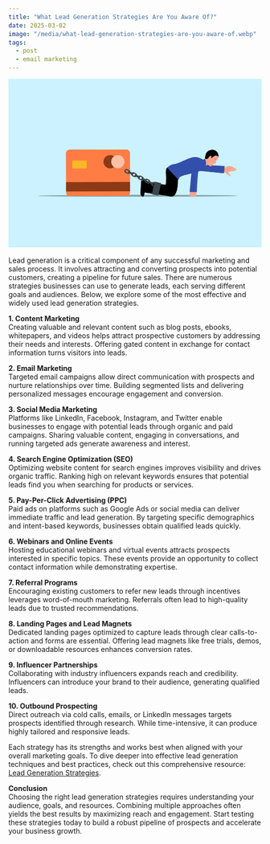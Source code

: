 ```yaml
---
title: "What Lead Generation Strategies Are You Aware Of?"
date: 2025-03-02
image: "/media/what-lead-generation-strategies-are-you-aware-of.webp"
tags:
  - post
  - email marketing
---
```


![What Lead Generation Strategies Are You Aware Of?](/media/what-lead-generation-strategies-are-you-aware-of.webp)

Lead generation is a critical component of any successful marketing and sales process. It involves attracting and converting prospects into potential customers, creating a pipeline for future sales. There are numerous strategies businesses can use to generate leads, each serving different goals and audiences. Below, we explore some of the most effective and widely used lead generation strategies.

**1. Content Marketing**  
Creating valuable and relevant content such as blog posts, ebooks, whitepapers, and videos helps attract prospective customers by addressing their needs and interests. Offering gated content in exchange for contact information turns visitors into leads.

**2. Email Marketing**  
Targeted email campaigns allow direct communication with prospects and nurture relationships over time. Building segmented lists and delivering personalized messages encourage engagement and conversion.

**3. Social Media Marketing**  
Platforms like LinkedIn, Facebook, Instagram, and Twitter enable businesses to engage with potential leads through organic and paid campaigns. Sharing valuable content, engaging in conversations, and running targeted ads generate awareness and interest.

**4. Search Engine Optimization (SEO)**  
Optimizing website content for search engines improves visibility and drives organic traffic. Ranking high on relevant keywords ensures that potential leads find you when searching for products or services.

**5. Pay-Per-Click Advertising (PPC)**  
Paid ads on platforms such as Google Ads or social media can deliver immediate traffic and lead generation. By targeting specific demographics and intent-based keywords, businesses obtain qualified leads quickly.

**6. Webinars and Online Events**  
Hosting educational webinars and virtual events attracts prospects interested in specific topics. These events provide an opportunity to collect contact information while demonstrating expertise.

**7. Referral Programs**  
Encouraging existing customers to refer new leads through incentives leverages word-of-mouth marketing. Referrals often lead to high-quality leads due to trusted recommendations.

**8. Landing Pages and Lead Magnets**  
Dedicated landing pages optimized to capture leads through clear calls-to-action and forms are essential. Offering lead magnets like free trials, demos, or downloadable resources enhances conversion rates.

**9. Influencer Partnerships**  
Collaborating with industry influencers expands reach and credibility. Influencers can introduce your brand to their audience, generating qualified leads.

**10. Outbound Prospecting**  
Direct outreach via cold calls, emails, or LinkedIn messages targets prospects identified through research. While time-intensive, it can produce highly tailored and responsive leads.

Each strategy has its strengths and works best when aligned with your overall marketing goals. To dive deeper into effective lead generation techniques and best practices, check out this comprehensive resource: [Lead Generation Strategies](https://leadcraftr.com/posts/lead-generation/).

**Conclusion**  
Choosing the right lead generation strategies requires understanding your audience, goals, and resources. Combining multiple approaches often yields the best results by maximizing reach and engagement. Start testing these strategies today to build a robust pipeline of prospects and accelerate your business growth.
